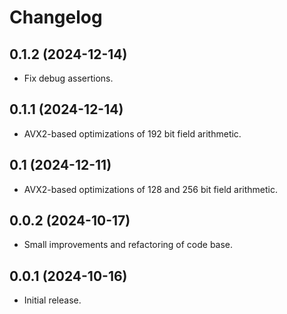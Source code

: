 # Changelog

## 0.1.2 (2024-12-14)

* Fix debug assertions.

## 0.1.1 (2024-12-14)

* AVX2-based optimizations of 192 bit field arithmetic.

## 0.1 (2024-12-11)

* AVX2-based optimizations of 128 and 256 bit field arithmetic.

## 0.0.2 (2024-10-17)

* Small improvements and refactoring of code base.

## 0.0.1 (2024-10-16)

* Initial release.
